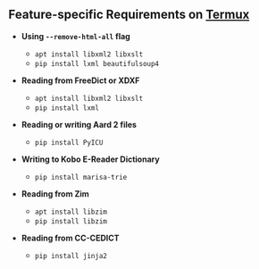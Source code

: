 Feature-specific Requirements on [Termux](https://github.com/termux/termux-app)
---------------------------------------

-	**Using `--remove-html-all` flag**

	+ `apt install libxml2 libxslt`
	+ `pip install lxml beautifulsoup4`


- **Reading from FreeDict or XDXF**

	+ `apt install libxml2 libxslt`
	+ `pip install lxml`


- **Reading or writing Aard 2  files**

	+ `pip install PyICU`


- **Writing to Kobo E-Reader Dictionary**

	+ `pip install marisa-trie`


- **Reading from Zim**

	+ `apt install libzim`
	+ `pip install libzim`


- **Reading from CC-CEDICT**

	+ `pip install jinja2`

